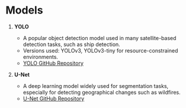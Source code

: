 
# Models

1. **YOLO**
   - A popular object detection model used in many satellite-based detection tasks, such as ship detection.
   - Versions used: YOLOv3, YOLOv3-tiny for resource-constrained environments.
   - [YOLO GitHub Repository](https://github.com/AlexeyAB/darknet)

2. **U-Net**
   - A deep learning model widely used for segmentation tasks, especially for detecting geographical changes such as wildfires.
   - [U-Net GitHub Repository](https://github.com/zhixuhao/unet)
